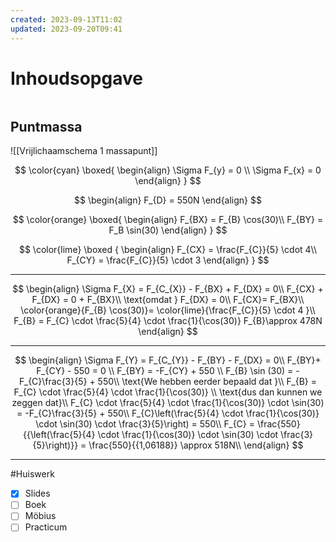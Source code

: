 ```yaml
---
created: 2023-09-13T11:02
updated: 2023-09-20T09:41
---
```

# Inhoudsopgave

```toc
```

## Puntmassa

![[Vrijlichaamschema 1 massapunt]]

$$
\color{cyan}
\boxed{
\begin{align}
\Sigma F_{y} = 0 \\
\Sigma F_{x} = 0
\end{align}
}
$$

$$
\begin{align}
F_{D} = 550N
\end{align}
$$

$$
\color{orange}
\boxed{
\begin{align} 
F_{BX} = F_{B} \cos(30)\\
F_{BY} = F_B \sin(30)
\end{align} 
}
$$

$$
\color{lime}
\boxed
{
\begin{align} 
F_{CX} = \frac{F_{C}}{5} \cdot 4\\
F_{CY} = \frac{F_{C}}{5} \cdot 3
\end{align}
}
$$

---

$$
\begin{align} 
\Sigma F_{X} = F_{C_{X}} - F_{BX} + F_{DX} = 0\\
F_{CX} + F_{DX} = 0 + F_{BX}\\
\text{omdat } F_{DX} = 0\\
F_{CX}= F_{BX}\\
\color{orange}{F_{B} \cos(30)}= \color{lime}{\frac{F_{C}}{5} \cdot 4 }\\
F_{B} = F_{C} \cdot \frac{5}{4} \cdot \frac{1}{\cos(30)}
F_{B}\approx 478N
\end{align} 
$$

---

$$
\begin{align} 
\Sigma F_{Y} = F_{C_{Y}} - F_{BY} - F_{DX} = 0\\
F_{BY}+ F_{CY} - 550 = 0 \\
F_{BY} = -F_{CY} + 550 \\
F_{B} \sin (30) = -F_{C}\frac{3}{5} + 550\\
\text{We hebben eerder bepaald dat }\\
F_{B} =  F_{C} \cdot \frac{5}{4} \cdot \frac{1}{\cos(30)} \\
\text{dus dan kunnen we zeggen dat}\\
F_{C} \cdot \frac{5}{4} \cdot \frac{1}{\cos(30)}  \cdot \sin(30) = -F_{C}\frac{3}{5} + 550\\ 
F_{C}\left(\frac{5}{4} \cdot \frac{1}{\cos(30)}  \cdot \sin(30) \cdot \frac{3}{5}\right) = 550\\
F_{C} = \frac{550}{{\left(\frac{5}{4} \cdot \frac{1}{\cos(30)}  \cdot \sin(30) \cdot \frac{3}{5}\right)}} =  \frac{550}{{1,06188}} \approx 518N\\
\end{align} 
$$

---

#Huiswerk 
- [x] Slides 
- [ ] Boek
- [ ] Möbius
- [ ] Practicum